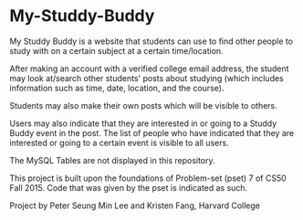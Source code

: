 # My-Studdy-Buddy

My Studdy Buddy is a website that students can use to find other people to study with on a certain subject at a certain time/location.

After making an account with a verified college email address, the student may look at/search other students' posts about studying (which includes information such as time, date, location, and the course).

Students may also make their own posts which will be visible to others.

Users may also indicate that they are interested in or going to a Studdy Buddy event in the post. The list of people who have indicated that they are interested or going to a certain event is visible to all users.

The MySQL Tables are not displayed in this repository.

This project is built upon the foundations of Problem-set (pset) 7 of CS50 Fall 2015.
Code that was given by the pset is indicated as such.

Project by Peter Seung Min Lee and Kristen Fang, Harvard College

